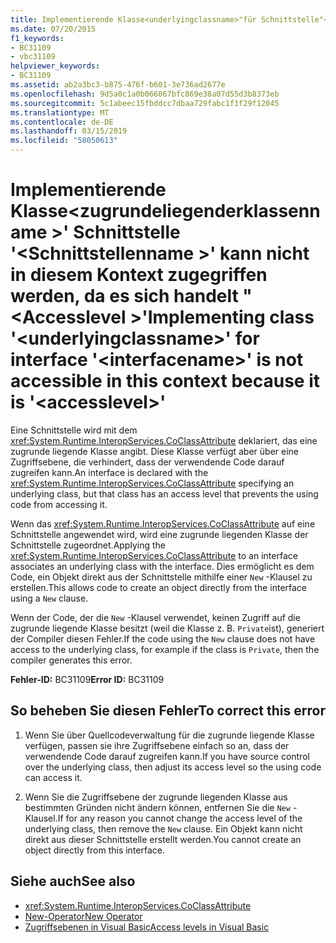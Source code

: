 ```yaml
---
title: Implementierende Klasse<underlyingclassname>"für Schnittstelle"<interfacename>'kann nicht zugegriffen werden in diesem Kontext da ist'<accesslevel>"
ms.date: 07/20/2015
f1_keywords:
- BC31109
- vbc31109
helpviewer_keywords:
- BC31109
ms.assetid: ab2a3bc3-b875-476f-b601-3e736ad2677e
ms.openlocfilehash: 9d5a0c1a0b066067bfc869e38a07d55d3b8373eb
ms.sourcegitcommit: 5c1abeec15fbddcc7dbaa729fabc1f1f29f12045
ms.translationtype: MT
ms.contentlocale: de-DE
ms.lasthandoff: 03/15/2019
ms.locfileid: "58050613"
---
```

# <a name="implementing-class-underlyingclassname-for-interface-interfacename-is-not-accessible-in-this-context-because-it-is-accesslevel"></a><span data-ttu-id="cab34-102">Implementierende Klasse\<zugrundeliegenderklassenname >' Schnittstelle '\<Schnittstellenname >' kann nicht in diesem Kontext zugegriffen werden, da es sich handelt "\<Accesslevel >'</span><span class="sxs-lookup"><span data-stu-id="cab34-102">Implementing class '\<underlyingclassname>' for interface '\<interfacename>' is not accessible in this context because it is '\<accesslevel>'</span></span>
<span data-ttu-id="cab34-103">Eine Schnittstelle wird mit dem <xref:System.Runtime.InteropServices.CoClassAttribute> deklariert, das eine zugrunde liegende Klasse angibt. Diese Klasse verfügt aber über eine Zugriffsebene, die verhindert, dass der verwendende Code darauf zugreifen kann.</span><span class="sxs-lookup"><span data-stu-id="cab34-103">An interface is declared with the <xref:System.Runtime.InteropServices.CoClassAttribute> specifying an underlying class, but that class has an access level that prevents the using code from accessing it.</span></span>  
  
 <span data-ttu-id="cab34-104">Wenn das <xref:System.Runtime.InteropServices.CoClassAttribute> auf eine Schnittstelle angewendet wird, wird eine zugrunde liegenden Klasse der Schnittstelle zugeordnet.</span><span class="sxs-lookup"><span data-stu-id="cab34-104">Applying the <xref:System.Runtime.InteropServices.CoClassAttribute> to an interface associates an underlying class with the interface.</span></span> <span data-ttu-id="cab34-105">Dies ermöglicht es dem Code, ein Objekt direkt aus der Schnittstelle mithilfe einer `New` -Klausel zu erstellen.</span><span class="sxs-lookup"><span data-stu-id="cab34-105">This allows code to create an object directly from the interface using a `New` clause.</span></span>  
  
 <span data-ttu-id="cab34-106">Wenn der Code, der die `New` -Klausel verwendet, keinen Zugriff auf die zugrunde liegende Klasse besitzt (weil die Klasse z. B. `Private`ist), generiert der Compiler diesen Fehler.</span><span class="sxs-lookup"><span data-stu-id="cab34-106">If the code using the `New` clause does not have access to the underlying class, for example if the class is `Private`, then the compiler generates this error.</span></span>  
  
 <span data-ttu-id="cab34-107">**Fehler-ID:** BC31109</span><span class="sxs-lookup"><span data-stu-id="cab34-107">**Error ID:** BC31109</span></span>  
  
## <a name="to-correct-this-error"></a><span data-ttu-id="cab34-108">So beheben Sie diesen Fehler</span><span class="sxs-lookup"><span data-stu-id="cab34-108">To correct this error</span></span>  
  
1.  <span data-ttu-id="cab34-109">Wenn Sie über Quellcodeverwaltung für die zugrunde liegende Klasse verfügen, passen sie ihre Zugriffsebene einfach so an, dass der verwendende Code darauf zugreifen kann.</span><span class="sxs-lookup"><span data-stu-id="cab34-109">If you have source control over the underlying class, then adjust its access level so the using code can access it.</span></span>  
  
2.  <span data-ttu-id="cab34-110">Wenn Sie die Zugriffsebene der zugrunde liegenden Klasse aus bestimmten Gründen nicht ändern können, entfernen Sie die `New` -Klausel.</span><span class="sxs-lookup"><span data-stu-id="cab34-110">If for any reason you cannot change the access level of the underlying class, then remove the `New` clause.</span></span> <span data-ttu-id="cab34-111">Ein Objekt kann nicht direkt aus dieser Schnittstelle erstellt werden.</span><span class="sxs-lookup"><span data-stu-id="cab34-111">You cannot create an object directly from this interface.</span></span>  
  
## <a name="see-also"></a><span data-ttu-id="cab34-112">Siehe auch</span><span class="sxs-lookup"><span data-stu-id="cab34-112">See also</span></span>

- <xref:System.Runtime.InteropServices.CoClassAttribute>
- [<span data-ttu-id="cab34-113">New-Operator</span><span class="sxs-lookup"><span data-stu-id="cab34-113">New Operator</span></span>](../../visual-basic/language-reference/operators/new-operator.md)
- [<span data-ttu-id="cab34-114">Zugriffsebenen in Visual Basic</span><span class="sxs-lookup"><span data-stu-id="cab34-114">Access levels in Visual Basic</span></span>](../../visual-basic/programming-guide/language-features/declared-elements/access-levels.md)

